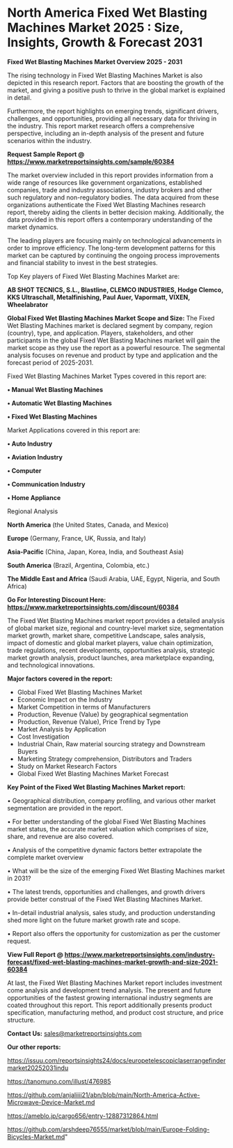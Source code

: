 # North America Fixed Wet Blasting Machines Market 2025 : Size, Insights, Growth & Forecast 2031

<Strong> Fixed Wet Blasting Machines Market Overview 2025 - 2031</strong>

The rising technology in Fixed Wet Blasting Machines Market is also depicted in this research report. Factors that are boosting the growth of the market, and giving a positive push to thrive in the global market is explained in detail.

Furthermore, the report highlights on emerging trends, significant drivers, challenges, and opportunities, providing all necessary data for thriving in the industry. This report market research offers a comprehensive perspective, including an in-depth analysis of the present and future scenarios within the industry.

<strong>Request Sample Report @ <a href=https://www.marketreportsinsights.com/sample/60384>https://www.marketreportsinsights.com/sample/60384</a></strong>

The market overview included in this report provides information from a wide range of resources like government organizations, established companies, trade and industry associations, industry brokers and other such regulatory and non-regulatory bodies. The data acquired from these organizations authenticate the Fixed Wet Blasting Machines research report, thereby aiding the clients in better decision making. Additionally, the data provided in this report offers a contemporary understanding of the market dynamics.

The leading players are focusing mainly on technological advancements in order to improve efficiency. The long-term development patterns for this market can be captured by continuing the ongoing process improvements and financial stability to invest in the best strategies.

Top Key players of Fixed Wet Blasting Machines Market are:

<strong>AB SHOT TECNICS, S.L., Blastline, CLEMCO INDUSTRIES, Hodge Clemco, KKS Ultraschall, Metalfinishing, Paul Auer, Vapormatt, VIXEN, Wheelabrator</strong>

<strong><b>Global Fixed Wet Blasting Machines Market Scope and Size:</b></strong>
The Fixed Wet Blasting Machines market is declared segment by company, region (country), type, and application. Players, stakeholders, and other participants in the global Fixed Wet Blasting Machines market will gain the market scope as they use the report as a powerful resource. The segmental analysis focuses on revenue and product by type and application and the forecast period of 2025-2031.

Fixed Wet Blasting Machines Market Types covered in this report are:

<strong>• Manual Wet Blasting Machines

• Automatic Wet Blasting Machines

• Fixed Wet Blasting Machines</strong>

Market Applications covered in this report are:

<strong>• Auto Industry

• Aviation Industry

• Computer

• Communication Industry

• Home Appliance</strong> 

Regional Analysis

<strong>North America</strong> (the United States, Canada, and Mexico)

<strong>Europe</strong> (Germany, France, UK, Russia, and Italy)

<strong>Asia-Pacific</strong> (China, Japan, Korea, India, and Southeast Asia)

<strong>South America</strong> (Brazil, Argentina, Colombia, etc.)

<strong>The Middle East and Africa</strong> (Saudi Arabia, UAE, Egypt, Nigeria, and South Africa)

<strong>Go For Interesting Discount Here: <a href=https://www.marketreportsinsights.com/discount/60384>https://www.marketreportsinsights.com/discount/60384</a></strong>

The Fixed Wet Blasting Machines market report provides a detailed analysis of global market size, regional and country-level market size, segmentation market growth, market share, competitive Landscape, sales analysis, impact of domestic and global market players, value chain optimization, trade regulations, recent developments, opportunities analysis, strategic market growth analysis, product launches, area marketplace expanding, and technological innovations.

<strong><b>Major factors covered in the report:</b></strong>
<ul>
  <li>Global Fixed Wet Blasting Machines Market </li>
  <li>Economic Impact on the Industry</li>
  <li>Market Competition in terms of Manufacturers</li>
  <li>Production, Revenue (Value) by geographical segmentation</li>
  <li>Production, Revenue (Value), Price Trend by Type</li>
  <li>Market Analysis by Application</li>
  <li>Cost Investigation</li>
  <li>Industrial Chain, Raw material sourcing strategy and Downstream Buyers</li>
  <li>Marketing Strategy comprehension, Distributors and Traders</li>
  <li>Study on Market Research Factors</li>
  <li>Global Fixed Wet Blasting Machines Market Forecast</li>
</ul>

<strong><b>Key Point of the Fixed Wet Blasting Machines Market report:</b></strong>

• Geographical distribution, company profiling, and various other market segmentation are provided in the report.

• For better understanding of the global Fixed Wet Blasting Machines market status, the accurate market valuation which comprises of size, share, and revenue are also covered.

• Analysis of the competitive dynamic factors better extrapolate the complete market overview

• What will be the size of the emerging Fixed Wet Blasting Machines market in 2031?

• The latest trends, opportunities and challenges, and growth drivers provide better construal of the Fixed Wet Blasting Machines Market.

• In-detail industrial analysis, sales study, and production understanding shed more light on the future market growth rate and scope.

• Report also offers the opportunity for customization as per the customer request.

<strong><b>View Full Report @ <a href=https://www.marketreportsinsights.com/industry-forecast/fixed-wet-blasting-machines-market-growth-and-size-2021-60384>https://www.marketreportsinsights.com/industry-forecast/fixed-wet-blasting-machines-market-growth-and-size-2021-60384</a></b></strong>


At last, the Fixed Wet Blasting Machines Market report includes investment come analysis and development trend analysis. The present and future opportunities of the fastest growing international industry segments are coated throughout this report. This report additionally presents product specification, manufacturing method, and product cost structure, and price structure.

<strong>Contact Us:</strong>
sales@marketreportsinsights.com

<strong>Our other reports:</strong>

<a href=https://issuu.com/reportsinsights24/docs/europetelescopiclaserrangefindermarket20252031indu>https://issuu.com/reportsinsights24/docs/europetelescopiclaserrangefindermarket20252031indu</a>

<a href=https://tanomuno.com/illust/476985>https://tanomuno.com/illust/476985</a>

<a href=https://github.com/anjaliiii21/abn/blob/main/North-America-Active-Microwave-Device-Market.md>https://github.com/anjaliiii21/abn/blob/main/North-America-Active-Microwave-Device-Market.md</a>

<a href=https://ameblo.jp/cargo656/entry-12887312864.html>https://ameblo.jp/cargo656/entry-12887312864.html</a>

<a href=https://github.com/arshdeep76555/market/blob/main/Europe-Folding-Bicycles-Market.md>https://github.com/arshdeep76555/market/blob/main/Europe-Folding-Bicycles-Market.md</a>"
